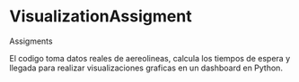 # VisualizationAssigment
Assigments

El codigo toma datos reales de aereolineas, calcula los tiempos de espera y llegada para realizar visualizaciones graficas en un dashboard en Python.
